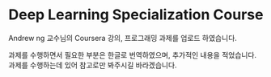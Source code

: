 # Deep Learning Specialization Course

Andrew ng 교수님의 Coursera 강의, 프로그래밍 과제를 업로드 하였습니다.

과제를 수행하면서 필요한 부분은 한글로 번역하였으며, 추가적인 내용을 적었습니다. 과제를 수행하는데 있어 참고로만 봐주시길 바라겠습니다.

